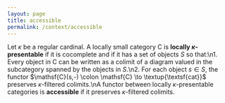 ```yaml
---
layout: page
title: accessible
permalink: /context/accessible
---
```

Let $\kappa$ be a regular cardinal. A locally small category $\mathsf{C}$ is **locally $\kappa$-presentable** if it is cocomplete and if it has a set of objects $S$ so that:\n1. Every object in $\mathsf{C}$ can be written as a colimit of a diagram valued in the subcategory spanned by the objects in $S$.\n2. For each object $s \in S$, the functor $\mathsf{C}(s,-) \colon \mathsf{C} \to \textup{\textsf{cat}}$ preserves $\kappa$-filtered colimits.\nA functor between locally $\kappa$-presentable categories is **accessible** if it preserves $\kappa$-filtered colimits.
